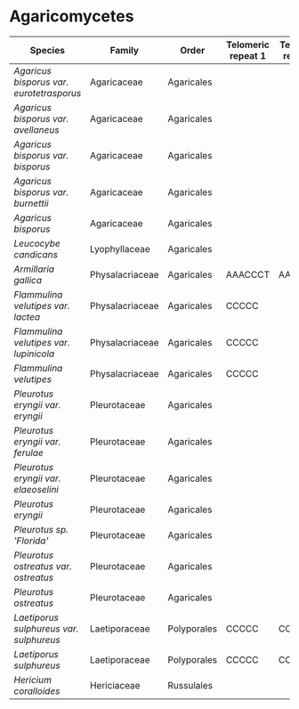 # Agaricomycetes

| Species | Family | Order | Telomeric repeat 1 | Telomeric repeat 2 | Data type |
| -- | --- | --- | --- | --- | --- |
| *Agaricus bisporus var. eurotetrasporus* | Agaricaceae | Agaricales |  |  | pacbio |
| *Agaricus bisporus var. avellaneus* | Agaricaceae | Agaricales |  |  | pacbio |
| *Agaricus bisporus var. bisporus* | Agaricaceae | Agaricales |  |  | pacbio |
| *Agaricus bisporus var. burnettii* | Agaricaceae | Agaricales |  |  | pacbio |
| *Agaricus bisporus* | Agaricaceae | Agaricales |  |  | pacbio |
| *Leucocybe candicans* | Lyophyllaceae | Agaricales |  |  | pacbio |
| *Armillaria gallica* | Physalacriaceae | Agaricales | AAACCCT | AACCCTG | pacbio |
| *Flammulina velutipes var. lactea* | Physalacriaceae | Agaricales | CCCCC |  | pacbio |
| *Flammulina velutipes var. lupinicola* | Physalacriaceae | Agaricales | CCCCC |  | pacbio |
| *Flammulina velutipes* | Physalacriaceae | Agaricales | CCCCC |  | pacbio |
| *Pleurotus eryngii var. eryngii* | Pleurotaceae | Agaricales |  |  | pacbio |
| *Pleurotus eryngii var. ferulae* | Pleurotaceae | Agaricales |  |  | pacbio |
| *Pleurotus eryngii var. elaeoselini* | Pleurotaceae | Agaricales |  |  | pacbio |
| *Pleurotus eryngii* | Pleurotaceae | Agaricales |  |  | pacbio |
| *Pleurotus sp. 'Florida'* | Pleurotaceae | Agaricales |  |  | pacbio |
| *Pleurotus ostreatus var. ostreatus* | Pleurotaceae | Agaricales |  |  | pacbio |
| *Pleurotus ostreatus* | Pleurotaceae | Agaricales |  |  | pacbio |
| *Laetiporus sulphureus var. sulphureus* | Laetiporaceae | Polyporales | CCCCC | CCCCCCC | pacbio |
| *Laetiporus sulphureus* | Laetiporaceae | Polyporales | CCCCC | CCCCCCC | pacbio |
| *Hericium coralloides* | Hericiaceae | Russulales |  |  | pacbio |
